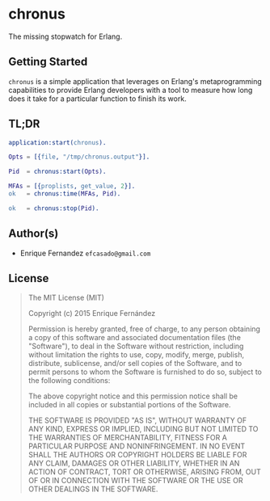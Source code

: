 # chronus

The missing stopwatch for Erlang.

## Getting Started

`chronus` is a simple application that leverages on Erlang's metaprogramming
capabilities to provide Erlang developers with a tool to measure how long does
it take for a particular function to finish its work.

## TL;DR

```erlang
application:start(chronus).

Opts = [{file, "/tmp/chronus.output"}].

Pid  = chronus:start(Opts).

MFAs = [{proplists, get_value, 2}].
ok   = chronus:time(MFAs, Pid).

ok   = chronus:stop(Pid).
```


## Author(s)

- Enrique Fernandez `efcasado@gmail.com`


## License

> The MIT License (MIT)
>
> Copyright (c) 2015 Enrique Fernández
>
> Permission is hereby granted, free of charge, to any person obtaining
> a copy of this software and associated documentation files (the
> "Software"), to deal in the Software without restriction, including
> without limitation the rights to use, copy, modify, merge, publish,
> distribute, sublicense, and/or sell copies of the Software, and to
> permit persons to whom the Software is furnished to do so, subject to
> the following conditions:
>
> The above copyright notice and this permission notice shall be
> included in all copies or substantial portions of the Software.
>
> THE SOFTWARE IS PROVIDED "AS IS", WITHOUT WARRANTY OF ANY KIND,
> EXPRESS OR IMPLIED, INCLUDING BUT NOT LIMITED TO THE WARRANTIES OF
> MERCHANTABILITY, FITNESS FOR A PARTICULAR PURPOSE AND
> NONINFRINGEMENT. IN NO EVENT SHALL THE AUTHORS OR COPYRIGHT HOLDERS BE
> LIABLE FOR ANY CLAIM, DAMAGES OR OTHER LIABILITY, WHETHER IN AN ACTION
> OF CONTRACT, TORT OR OTHERWISE, ARISING FROM, OUT OF OR IN CONNECTION
> WITH THE SOFTWARE OR THE USE OR OTHER DEALINGS IN THE SOFTWARE.
